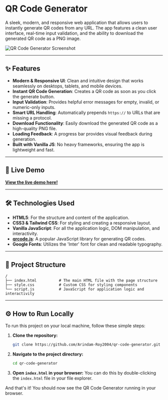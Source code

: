 # QR Code Generator

A sleek, modern, and responsive web application that allows users to instantly generate QR codes from any URL. The app features a clean user interface, real-time input validation, and the ability to download the generated QR code as a PNG image.

![QR Code Generator Screenshot](<img width="713" alt="Screenshot 2025-07-09 at 4 31 48 PM" src="https://github.com/user-attachments/assets/4aaceb6c-21a0-461d-9f0a-f4cf00cd520c" />
)

---

## ✨ Features

-   **Modern & Responsive UI**: Clean and intuitive design that works seamlessly on desktops, tablets, and mobile devices.
-   **Instant QR Code Generation**: Creates a QR code as soon as you click the generate button.
-   **Input Validation**: Provides helpful error messages for empty, invalid, or numeric-only inputs.
-   **Smart URL Handling**: Automatically prepends `https://` to URLs that are missing a protocol.
-   **Download Functionality**: Easily download the generated QR code as a high-quality PNG file.
-   **Loading Feedback**: A progress bar provides visual feedback during generation.
-   **Built with Vanilla JS**: No heavy frameworks, ensuring the app is lightweight and fast.

---

## 🚀 Live Demo

[**View the live demo here!**](https://arindam-roy2004.github.io/qr-code-generator/)

---

## 🛠️ Technologies Used

-   **HTML5**: For the structure and content of the application.
-   **CSS3 & Tailwind CSS**: For styling and creating a responsive layout.
-   **Vanilla JavaScript**: For all the application logic, DOM manipulation, and interactivity.
-   **[qrcode.js](https://github.com/davidshimjs/qrcodejs)**: A popular JavaScript library for generating QR codes.
-   **Google Fonts**: Utilizes the 'Inter' font for clean and readable typography.

---

## 📂 Project Structure

```
/
├── index.html          # The main HTML file with the page structure
├── style.css           # Custom CSS for styling components
└── script.js           # JavaScript for application logic and interactivity
```

---

## ⚙️ How to Run Locally

To run this project on your local machine, follow these simple steps:

1.  **Clone the repository:**
    ```sh
    git clone https://github.com/Arindam-Roy2004/qr-code-generator.git
    ```

2.  **Navigate to the project directory:**
    ```sh
    cd qr-code-generator
    ```

3.  **Open `index.html` in your browser:**
    You can do this by double-clicking the `index.html` file in your file explorer.

And that's it! You should now see the QR Code Generator running in your browser.

